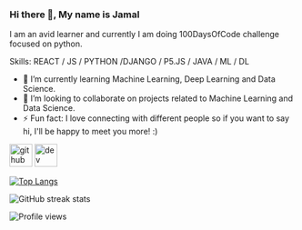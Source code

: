 ### Hi there 👋, My name is Jamal
I am an avid learner and currently I am doing 100DaysOfCode challenge focused on python.

Skills: REACT / JS / PYTHON /DJANGO / P5.JS / JAVA / ML / DL

- 🌱 I’m currently learning Machine Learning, Deep Learning and Data Science. 
- 👯 I’m looking to collaborate on projects related to Machine Learning and Data Science. 
- ⚡ Fun fact: I love connecting with different people so if you want to say hi, I'll be happy to meet you more! :) 


[<img src='https://cdn.jsdelivr.net/npm/simple-icons@3.0.1/icons/github.svg' alt='github' height='40'>](https://github.com/mjamjam)  [<img src='https://cdn.jsdelivr.net/npm/simple-icons@3.0.1/icons/dev-dot-to.svg' alt='dev' height='40'>](https://dev.to/mjamjam)  

[![Top Langs](https://github-readme-stats.vercel.app/api/top-langs/?username=mjamjam)](https://github.com/anuraghazra/github-readme-stats)

![GitHub streak stats](https://github-readme-streak-stats.herokuapp.com/?user=mjamjam)  

![Profile views](https://gpvc.arturio.dev/mjamjam)  
